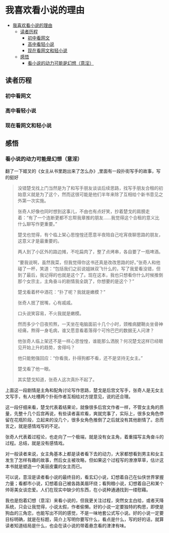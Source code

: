 # 我喜欢看小说的理由
<!-- GFM-TOC -->
- [我喜欢看小说的理由](#我喜欢看小说的理由)
  - [读者历程](#读者历程)
    - [初中看网文](#初中看网文)
    - [高中看轻小说](#高中看轻小说)
    - [现在看网文和轻小说](#现在看网文和轻小说)
  - [感悟](#感悟)
    - [看小说的动力可能是幻想（意淫）](#看小说的动力可能是幻想意淫)
<!-- GFM-TOC -->

## 读者历程
### 初中看网文


### 高中看轻小说


### 现在看网文和轻小说

## 感悟

### 看小说的动力可能是幻想（意淫）
翻了一下姬叉的《女主从书里跑出来了怎么办》,里面有一段扑街写手的故事，写的挺好

>   没错楚戈找上门当然是为了和写手朋友谈谈后续思路，找写手朋友合租的初始意义就是为了这个，然而这很可能是他们半年来除了互相给个新书意见之外第一次实施。
> 
>   张奇人好像也同时想到这事儿，不由也有点好笑，抄着楚戈的肩膀走着：“有了一个连断更都不忘帮我章推的朋友……我觉得这个合租的意义比什么聊写作更重要。”
> 
>   楚戈也觉得，有个临上架心思惶惶还愿意半夜陪自己吃宵夜聊思路的朋友，这意义才是最重要的。
> 
>   两人到了小区外的路边摊，不吃扁肉了，整了点烤串，各自要了一瓶啤酒。
>
>    “要我说啊，虽然我菜，但我觉得你这书还真是改改思路的好。”张奇人和他碰了一杯，笑道：“包括我们之前说姐妹双飞什么的，写了我爱看没错，但到了最后，我记得的也就是这个了。现在这本，我也只想看你什么时候推倒那个女宗主，主角奋斗的剧情我全跳了，你想要的是这个？”
>
>    楚戈看着杯中酒花：“扑了呢？我就是嫩模？”
>
>    张奇人抿了抿嘴，心有戚戚。
>
>    口头说笑容易，不火我就是嫩模。
>
>    然而多少个日夜煎熬，一天坐在电脑面前十几个小时，颈椎病腱鞘炎坐骨神经痛，熬得一身毛病，谁又愿意看着落得个可怜巴巴的数据无人问津？
>
>    他张奇人临上架还不是一样心思惶惶，谁能那么洒脱？何况楚戈这样已经眼见开始上升的趋势，舍得吗？
>
>    他只能勉强回应：“你看我，扑得狗都不看，还不是坚持无女主。”
>
>    楚戈看了他一眼。
>
>    其实楚戈知道，张奇人这次真扑不起了。

上面这一段剧情是主角和配角讨论写作思路，楚戈是后宫文写手，张奇人是无女主文写手，有人吐槽两个扑街作者互相给对方提意见，说的还合理。

这一段仔细来看，楚戈代表着结果论，就像很多后宫文作者一样，不管女主角的质量，先整十几个后宫再说，有些读者喜欢看，爽就完事了，实际上，很多女角色停留在花瓶阶段，立起来的没几个，很多女角色推倒了之后就没有其他剧情了。总而言之，就是感情戏写的不足。

张奇人代表着过程论，也走向了一个极端，就是没有女主角，着重描写主角奋斗的过程。总结，就是没有感情戏。

对一般读者来说，女主角基本上都是读者看下去的动力，大家都想看到男主和女主发生了怎样有趣的故事，然后女主被攻略，但如果这个过程写的潦潦草草，估计这本书就是塑造一个美丽皮囊的女主而已。

可以说，意淫是读者看小说的最终目的，看玄幻小说，幻想着自己在仙侠世界掌握力量；看都市小说，幻想着自己被各路美眉环绕；看狗粮小说，幻想着自己和某个帅哥美女谈恋爱。人们在现实中缺少的东西，在小说种通通找到一缕慰藉。

我也是抱着幻想（意淫）来看小说的，但我更关注过程，突然女主白给，或者天降系统，只会让我觉得，小说太假，作者偷懒。好的小说一定要独特的构思，即使是狗血的三角恋，也能写出不同的感觉，不是一味地套公式写小说。好的小说一定要目标明确，就是在标题，简介上写明你要写什么，看点是什么，写的好的话，就算读者知道结局是什么，也会在读小说的带着悬念看的津津有味。
